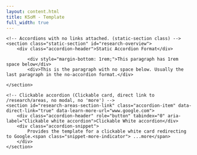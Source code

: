 ```yaml
---
layout: content.html
title: KSoM - Template
full_width: true
---
```

  
<div class="main-full-width" id="main-content-start">
  

    <!-- Accordions with no links attached. (static-section class) -->
    <section class="static-section" id="research-overview">
        <div class="accordion-header">Static Accordion Format</div>
        
            <div style="margin-bottom: 1rem;">This paragraph has 1rem space below</div>
            <div>This is the paragraph with no space below. Usually the last paragraph in the no-accordion format.</div>
    
    </section>

    <!-- Clickable accordion (Clickable card, direct link to /research/areas, no modal, no 'more') -->
    <section id="research-areas-section-link" class="accordion-item" data-direct-link="true" data-learn-more-url="www.google.com">
        <div class="accordion-header" role="button" tabindex="0" aria-label="Clickable white accordion">Clickable White accordion</div>
        <div class="accordion-snippet">
            Provides the template for a clickable white card redirecting to Google.<span class="snippet-more-indicator"> ...more</span>
        </div>
    </section>
    
</div>

